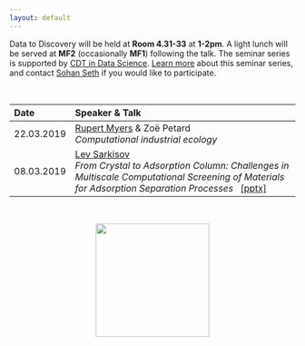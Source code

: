 ```yaml
---
layout: default
---
```


Data to Discovery will be held at **Room 4.31-33** at **1-2pm**. A light lunch will be served at **MF2** (occasionally **MF1**) following the talk. The seminar series is supported by [CDT in Data Science](http://datascience.inf.ed.ac.uk).
[Learn more](./learn-more.html) about this seminar series, and contact [Sohan Seth](http://homepages.inf.ed.ac.uk/sseth/) if you would like to participate. 

&nbsp;

| Date        | Speaker & Talk |
|:-------------|:----------------|
| 22.03.2019   | [Rupert Myers](https://www.eng.ed.ac.uk/about/people/dr-rupert-myers) & Zoë Petard  <br /> _Computational industrial ecology_ |
| 08.03.2019   | [Lev Sarkisov](https://www.eng.ed.ac.uk/about/people/prof-lev-sarkisov)  <br />  _From Crystal to Adsorption Column: Challenges in Multiscale Computational Screening of Materials for Adsorption Separation Processes_ &nbsp; [[pptx]]({{site:baseurl}}/presentations/Sarkisov_Informatics_2019.pptx)|

&nbsp;
<div style="text-align:center"><img width = "200" src ="{{site:baseurl}}/cdt.jpg" /></div>
